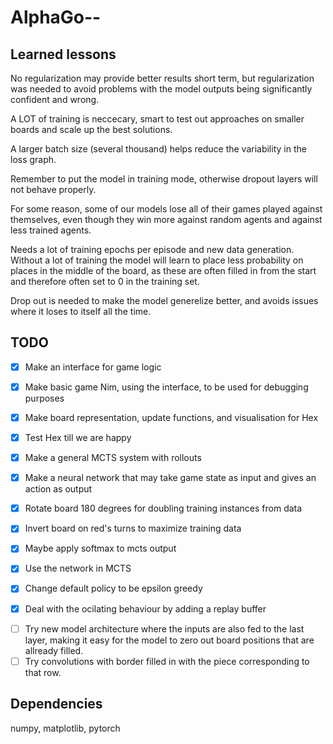# AlphaGo--


## Learned lessons

No regularization may provide better results short term, but regularization was needed to avoid problems with the model outputs being significantly confident and wrong.

A LOT of training is neccecary, smart to test out approaches on smaller boards and scale up the best solutions.

A larger batch size (several thousand) helps reduce the variability in the loss graph.

Remember to put the model in training mode, otherwise dropout layers will not behave properly.

For some reason, some of our models lose all of their games played against themselves, even though they win more against random agents and against less trained agents.

Needs a lot of training epochs per episode and new data generation. Without a lot of training the model will learn to place less probability on places in the middle of the board, as these are often filled in from the start and therefore often set to 0 in the training set. 

Drop out is needed to make the model generelize better, and avoids issues where it loses to itself all the time.

## TODO

- [x] Make an interface for game logic
- [x] Make basic game Nim, using the interface, to be used for debugging purposes
- [x] Make board representation, update functions, and visualisation for Hex
- [x] Test Hex till we are happy
- [x] Make a general MCTS system with rollouts

- [x] Make a neural network that may take game state as input and gives an action as output
- [x] Rotate board 180 degrees for doubling training instances from data
- [x] Invert board on red's turns to maximize training data
- [x] Maybe apply softmax to mcts output
- [x] Use the network in MCTS
- [x] Change default policy to be epsilon greedy
- [x] Deal with the ocilating behaviour by adding a replay buffer
<!-- - [ ] Check epsilon greedy VS proportional output
- [ ] Check no board flipping
- [ ] Check different way of swapping out replay buffer -->
- [ ] Try new model architecture where the inputs are also fed to the last layer, making it easy for the model to zero out board positions that are allready filled.
- [ ] Try convolutions with border filled in with the piece corresponding to that row. 

## Dependencies

numpy, matplotlib, pytorch

